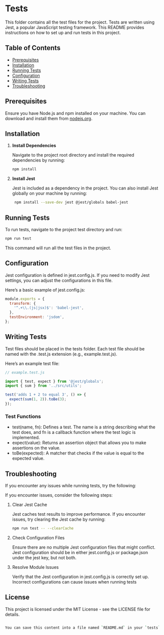 # Tests

This folder contains all the test files for the project. Tests are written using Jest, a popular JavaScript testing framework. This README provides instructions on how to set up and run tests in this project.

## Table of Contents

- [Prerequisites](#prerequisites)
- [Installation](#installation)
- [Running Tests](#running-tests)
- [Configuration](#configuration)
- [Writing Tests](#writing-tests)
- [Troubleshooting](#troubleshooting)

## Prerequisites

Ensure you have Node.js and npm installed on your machine. You can download and install them from [nodejs.org](https://nodejs.org/).

## Installation

1. **Install Dependencies**

   Navigate to the project root directory and install the required dependencies by running:

   ```bash
   npm install

2. **Install Jest**

   Jest is included as a dependency in the project. You can also install Jest globally on your machine by running:

   ```bash
    npm install --save-dev jest @jest/globals babel-jest
    ```
## Running Tests

To run tests, navigate to the project test directory and run:

```bash
npm run test
```

This command will run all the test files in the project.

## Configuration

Jest configuration is defined in jest.config.js. If you need to modify Jest settings, you can adjust the configurations in this file.

Here’s a basic example of jest.config.js:

```js
module.exports = {
  transform: {
    '^.+\\.(js|jsx)$': 'babel-jest',
  },
  testEnvironment: 'jsdom',
};

```

## Writing Tests

Test files should be placed in the tests folder. Each test file should be named with the .test.js extension (e.g., example.test.js).

Here’s an example test file:

```js
// example.test.js

import { test, expect } from '@jest/globals';
import { sum } from '../src/utils';

test('adds 1 + 2 to equal 3', () => {
  expect(sum(1, 2)).toBe(3);
});

```

### Test Functions
- test(name, fn): Defines a test. The name is a string describing what the test does, and fn is a callback function where the test logic is implemented.
- expect(value): Returns an assertion object that allows you to make assertions on the value.
- toBe(expected): A matcher that checks if the value is equal to the expected value.

## Troubleshooting

If you encounter any issues while running tests, try the following:

If you encounter issues, consider the following steps:

1. Clear Jest Cache

    Jest caches test results to improve performance. If you encounter issues, try clearing the Jest cache by running:
    
    ```bash
    npm run test -- --clearCache
    ```

2. Check Configuration Files

    Ensure there are no multiple Jest configuration files that might conflict. Jest configuration should be in either jest.config.js or package.json under the jest key, but not both.


3. Resolve Module Issues
    
    Verify that the Jest configuration in jest.config.js is correctly set up. Incorrect configurations can cause issues when running tests

## License
This project is licensed under the MIT License - see the LICENSE file for details.

```bash

You can save this content into a file named `README.md` in your `tests` directory. Let me know if you need any additional changes!

```










